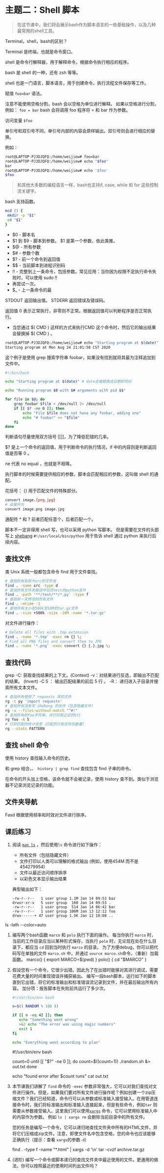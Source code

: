 # 主题二：Shell 脚本

> 在这节课中，我们将会展示bash作为脚本语言的一些基础操作，以及几种最常用的shell工具。

Terminal，shell，bash的区别？ 

Terminal 是终端，也就是命令窗口。

shell 是命令行解释器，用于解释命令，根据命令执行相应的程序。

bash 是 shell 的一种，还有 zsh 等等。

shell 也是一门语言，脚本语言，用于创建命令，执行流程文件保存等工作。

赋值 `foo=bar` 语法。

注意不能使用空格分割，bash 会以空格为单位进行解释。
如果以空格进行分割，例如： `foo = bar` bash 会将调用 foo 程序将 = 和 bar 作为参数。

访问变量 `$foo`

单引号和双引号不同，单引号内部的内容会原样输出。双引号则会进行相应的替换。

例如：

```bash
root@LAPTOP-PJ3DJQFQ:/home/weijiew# foo=bar
root@LAPTOP-PJ3DJQFQ:/home/weijiew# echo "$foo"
bar
root@LAPTOP-PJ3DJQFQ:/home/weijiew# echo '$foo'
$foo
```

> 和其他大多数的编程语言一样，bash也支持if, case, while 和 for 这些控制流关键字。

bash 支持函数。

```bash
mcd () {
 mkdir -p "$1"
 cd "$1"
}
```

* $0 - 脚本名
* $1 到 $9 - 脚本到参数。 $1 是第一个参数，依此类推。
* $@ - 所有参数
* $# - 参数个数
* $? - 前一个命令到返回值
* \$$ - 当前脚本到进程识别码
* !! - 完整到上一条命令，包括参数。常见应用：当你因为权限不足执行命令失败时，可以使用 sudo !!
* 再尝试一次。
* $_ - 上一条命令的最

STDOUT 返回输出值。
STDERR 返回错误及错误码。

返回值 0 表示正常执行，非零则不正常。根据返回值可以判断程序是否正常执行。

* 当您通过 $( CMD ) 这样的方式来执行CMD 这个命令时，然后它的输出结果会替换掉 $( CMD ) 。

```bash
root@LAPTOP-PJ3DJQFQ:/home/weijiew# echo "Starting program at $(date)"
Starting program at Mon Aug 24 21:01:58 CST 2020
```

这个例子是使用 grep 搜索字符串 foobar，如果没有找到就将其最为注释追加到文件中。

```bash
#!/bin/bash

echo "Starting program at $(date)" # date会被替换成日期和时间

echo "Running program $0 with $# arguments with pid $$"

for file in $@; do
    grep foobar $file > /dev/null 2> /dev/null
    if [[ $? -ne 0 ]]; then
        echo "File $file does not have any foobar, adding one"
        echo "# foobar" >> "$file"
    fi
done
```

判断语句尽量使用双方括号 [[]]，为了降低犯错的几率。

$? 是上一个命令的返回值，用于判断命令的执行情况，if 中的内容则是判断返回值是否等 0 。

ne 代表 no equal ，也就是不相等。

执行脚本的时候需要提供相应的参数，脚本会匹配相应的参数，这叫做 shell 的通配。

花括号： {} 用于匹配文件的特殊部分。

```bash
convert image.{png,jpg}
# 会展开为
convert image.png image.jpg
```

通配符 * 和 ? 前者匹配任意个，后者匹配一个。

脚本不一定非得用 shell 写，也可以采用 python 写脚本。
但是需要在文件的头部写上 [shebang](https://en.wikipedia.org/wiki/Shebang_(Unix)) `#!/usr/local/bin/python`
用于告诉 shell 通过 python 来执行后续内容。

## 查找文件

类 Unix 系统一般都包含命令 find 用于文件查找。


```bash
# 查找所有名称为src的文件夹
find . -name src -type d
# 查找所有文件夹路径中包含test的python文件
find . -path '**/test/**/*.py' -type f
# 查找前一天修改的所有文件
find . -mtime -1
# 查找所有大小在500k至10M的tar.gz文件
find . -size +500k -size -10M -name '*.tar.gz'
```

对文件进行操作：

```bash
# Delete all files with .tmp extension
find . -name '*.tmp' -exec rm {} \;
# Find all PNG files and convert them to JPG
find . -name '*.png' -exec convert {} {.}.jpg \;
```

## 查找代码

grep 
  -C: 获取查找结果的上下文。(Context)
  -v：对结果进行反选，即输出不匹配的结果。 (Invert)
  -C 5 ： 输出匹配结果的前后 5 行 。
  -R： 递归进入子目录并搜索所有文本文件。

```bash
# 查找所有使用了 requests 库的文件
rg -t py 'import requests'
# 查找所有没有写 shebang 的文件（包含隐藏文件）
rg -u --files-without-match "^#!"
# 查找所有的foo字符串，并打印其之后的5行
rg foo -A 5
# 打印匹配的统计信息（匹配的行和文件的数量）
rg --stats PATTERN
```

## 查找 shell 命令

使用 history 查找输入命令的历史。

和 grep 结合，`。 history | grep find` 查找包含 find 子串的命令。

在命令的开头加上空格，该命令就不会被记录，使用 history 查不到。类似于浏览器不记录浏览记录的功能。


## 文件夹导航

Fasd 根据使用频率和时效对文件进行排序。

## 课后练习

1. 阅读 [`man ls`](http://man7.org/linux/man-pages/man1/ls.1.html) ，然后使用`ls` 命令进行如下操作：

    - 所有文件（包括隐藏文件）
    - 文件打印以人类可以理解的格式输出 (例如，使用454M 而不是 454279954)
    - 文件以最近访问顺序排序
    - 以彩色文本显示输出结果

    典型输出如下：

    ```
    -rw-r--r--   1 user group 1.1M Jan 14 09:53 baz
    drwxr-xr-x   5 user group  160 Jan 14 09:53 .
    -rw-r--r--   1 user group  514 Jan 14 06:42 bar
    -rw-r--r--   1 user group 106M Jan 13 12:12 foo
    drwx------+ 47 user group 1.5K Jan 12 18:08 ..
    ```

ls -lath --color=auto

1. 编写两个bash函数  `marco` 和 `polo` 执行下面的操作。
   每当你执行 `marco` 时，当前的工作目录应当以某种形式保存，当执行 `polo` 时，无论现在处在什么目录下，都应当 `cd` 回到当时执行 `marco` 的目录。
   为了方便debug，你可以把代码写在单独的文件 `marco.sh` 中，并通过 `source marco.sh`命令，（重新）加载函数。
    marco() {
        export MARCO=$(pwd)
    }
    polo() {
        cd "$MARCO"
    }

2. 假设您有一个命令，它很少出错。因此为了在出错时能够对其进行调试，需要花费大量的时间重现错误并捕获输出。
   编写一段bash脚本，运行如下的脚本直到它出错，将它的标准输出和标准错误流记录到文件，并在最后输出所有内容。
   加分项：报告脚本在失败前共运行了多少次。

    ```bash
    #!/usr/bin/env bash

    n=$(( RANDOM % 100 ))

    if [[ n -eq 42 ]]; then
       echo "Something went wrong"
       >&2 echo "The error was using magic numbers"
       exit 1
    fi

    echo "Everything went according to plan"
    ```

    #!/usr/bin/env bash

    count=0
    until [[ "$?" -ne 0 ]];
    do
    count=$((count+1))
    ./random.sh &> out.txt
    done

    echo "found error after $count runs"
    cat out.txt

3. 本节课我们讲解了 `find` 命令的 `-exec` 参数非常强大，它可以对我们查找对文件进行操作。但是，如果我们要对所有文件进行操作呢？例如创建一个zip压缩文件？我们已经知道，命令行可以从参数或标准输入接受输入。在用管道连接命令时，我们将标准输出和标准输入连接起来，但是有些命令，例如`tar` 则需要从参数接受输入。这里我们可以使用[`xargs`](http://man7.org/linux/man-pages/man1/xargs.1.html) 命令，它可以使用标准输入中的内容作为参数。
   例如 `ls | xargs rm` 会删除当前目录中的所有文件。

    您的任务是编写一个命令，它可以递归地查找文件夹中所有的HTML文件，并将它们压缩成zip文件。注意，即使文件名中包含空格，您的命令也应该能够正确执行（提示：查看 `xargs`的参数`-d`） 

    find . -type f -name "*.html" | xargs -d '\n'  tar -cvzf archive.tar.gz

4. (进阶) 编写一个命令或脚本递归的查找文件夹中最近使用的文件。更通用的做法，你可以按照最近的使用时间列出文件吗？